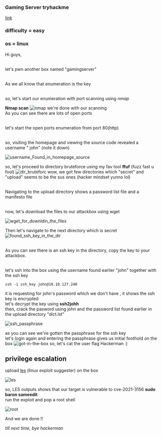 ### Gaming Server tryhackme
[link](https://tryhackme.com/room/gamingserver)
### difficulty = easy
### os = linux

  Hi guys,
  
  <br> let's pwn another box named "gamingserver"
  
 <br> As we all know that enumeration is the key
  
  <br> so, let's start our enumeration with port scanning using *nmap*
  
  **Nmap scan**
  ![nmap](https://github.com/0xVenus/0xVenus.github.io/assets/97831939/8830bf4d-d824-4f5b-bedb-0017641a94f5)
we're done with our scanning
<br> As you can see there are lots of open ports

<br> let's start the open ports enumeration from port 80(http)

<br> so, visiting the homepage and viewing the source code revealed a username " john" (note it down)

![username_Found_in_homepage_source](https://github.com/0xVenus/0xVenus.github.io/assets/97831939/ddbebe41-a572-4713-8747-806265f24bf0)

so, let's proceed to directory bruteforce using my fav tool **ffuf** (fuzz fast u fool)
![dir_bruteforc](https://github.com/0xVenus/0xVenus.github.io/assets/97831939/87d19d4f-7493-4a69-8e49-5d852a4b2312)
wow, we got few directories which "secret" and "upload" seems to be the sus ones (hacker mindset yunno lol)

<br> Navigating to the upload directory shows a password list file and a manifesto file

<br> now, let's download the files to our attackbox using wget

![wget_for_downldin_the_files](https://github.com/0xVenus/0xVenus.github.io/assets/97831939/6d03f9c2-3acc-4b0a-be20-deb596b53af7)

Then let's navigate to the next directory which is secret
![found_ssh_key_in_the_dir](https://github.com/0xVenus/0xVenus.github.io/assets/97831939/485b72c6-9b6f-4100-9757-a9c216cc3ea9)

  <br> As you can see there is an ssh key in the directory, copy the key to your attackbox.

<br> let's ssh into the box using the username found earlier "john" together with the ssh key
```
ssh -i ssh_key john@10.10.127.240
```
it is requesting for john's password which we don't have , it shows the ssh key is encrypted
<br> let's decrypt the key using **ssh2johh** 
<br> then, crack the pasword using john and the password list found earlier in the upload directory "dict.lst"

![ssh_passphrase](https://github.com/0xVenus/0xVenus.github.io/assets/97831939/8cb8be19-49e7-4ee6-b4a0-215df3c4aa2a)

as you can see we've gotten the passphrase for the ssh key 
<br> let's login again and entering the passphrase gives us initial foothold on the box
![got-in-the-box](https://github.com/0xVenus/0xVenus.github.io/assets/97831939/ebb29abf-e63e-4e74-beb6-875507a8656b)
so, let's cat the user flag Hackerman :)
 
 <h2>privilege escalation</h2>
 
 upload [les](https://github.com/mzet-/linux-exploit-suggester) (linux exploit suggester) on the box
 
 ![les](https://github.com/0xVenus/0xVenus.github.io/assets/97831939/9ee2575d-f648-47ec-9572-b9569a0ede76)

 so, LES outputs shows that our target is vulnerable to cve-2021-3156 **sudo baron sameedit**
 <br> run the exploit and pop a root shell
 
![root](https://github.com/0xVenus/0xVenus.github.io/assets/97831939/7dcdfa7a-4fbc-4e59-885f-d848a523cdb6)

And we are done !!

*till next time, bye hackerman*








